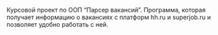 Курсовой проект по ООП “Парсер вакансий”. Программа, которая получает информацию о вакансиях 
с платформ hh.ru и superjob.ru и позволяет удобно работать с ней.